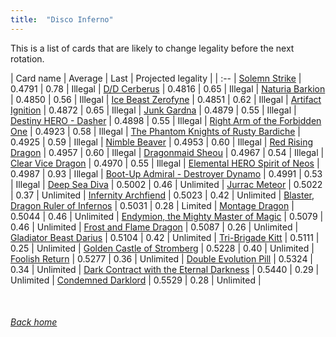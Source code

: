 ```yaml
---
title:  "Disco Inferno"
---
```


This is a list of cards that are likely to change legality before the next rotation.

| Card name | Average | Last | Projected legality |
| :-- |
[Solemn Strike](https://db.ygoprodeck.com/card/?search=Solemn%20Strike) | 0.4791 | 0.78 | Illegal |
[D/D Cerberus](https://db.ygoprodeck.com/card/?search=D/D%20Cerberus) | 0.4816 | 0.65 | Illegal |
[Naturia Barkion](https://db.ygoprodeck.com/card/?search=Naturia%20Barkion) | 0.4850 | 0.56 | Illegal |
[Ice Beast Zerofyne](https://db.ygoprodeck.com/card/?search=Ice%20Beast%20Zerofyne) | 0.4851 | 0.62 | Illegal |
[Artifact Ignition](https://db.ygoprodeck.com/card/?search=Artifact%20Ignition) | 0.4872 | 0.65 | Illegal |
[Junk Gardna](https://db.ygoprodeck.com/card/?search=Junk%20Gardna) | 0.4879 | 0.55 | Illegal |
[Destiny HERO - Dasher](https://db.ygoprodeck.com/card/?search=Destiny%20HERO%20-%20Dasher) | 0.4898 | 0.55 | Illegal |
[Right Arm of the Forbidden One](https://db.ygoprodeck.com/card/?search=Right%20Arm%20of%20the%20Forbidden%20One) | 0.4923 | 0.58 | Illegal |
[The Phantom Knights of Rusty Bardiche](https://db.ygoprodeck.com/card/?search=The%20Phantom%20Knights%20of%20Rusty%20Bardiche) | 0.4925 | 0.59 | Illegal |
[Nimble Beaver](https://db.ygoprodeck.com/card/?search=Nimble%20Beaver) | 0.4953 | 0.60 | Illegal |
[Red Rising Dragon](https://db.ygoprodeck.com/card/?search=Red%20Rising%20Dragon) | 0.4957 | 0.60 | Illegal |
[Dragonmaid Sheou](https://db.ygoprodeck.com/card/?search=Dragonmaid%20Sheou) | 0.4967 | 0.54 | Illegal |
[Clear Vice Dragon](https://db.ygoprodeck.com/card/?search=Clear%20Vice%20Dragon) | 0.4970 | 0.55 | Illegal |
[Elemental HERO Spirit of Neos](https://db.ygoprodeck.com/card/?search=Elemental%20HERO%20Spirit%20of%20Neos) | 0.4987 | 0.93 | Illegal |
[Boot-Up Admiral - Destroyer Dynamo](https://db.ygoprodeck.com/card/?search=Boot-Up%20Admiral%20-%20Destroyer%20Dynamo) | 0.4991 | 0.53 | Illegal |
[Deep Sea Diva](https://db.ygoprodeck.com/card/?search=Deep%20Sea%20Diva) | 0.5002 | 0.46 | Unlimited |
[Jurrac Meteor](https://db.ygoprodeck.com/card/?search=Jurrac%20Meteor) | 0.5022 | 0.37 | Unlimited |
[Infernity Archfiend](https://db.ygoprodeck.com/card/?search=Infernity%20Archfiend) | 0.5023 | 0.42 | Unlimited |
[Blaster, Dragon Ruler of Infernos](https://db.ygoprodeck.com/card/?search=Blaster,%20Dragon%20Ruler%20of%20Infernos) | 0.5031 | 0.28 | Limited |
[Montage Dragon](https://db.ygoprodeck.com/card/?search=Montage%20Dragon) | 0.5044 | 0.46 | Unlimited |
[Endymion, the Mighty Master of Magic](https://db.ygoprodeck.com/card/?search=Endymion,%20the%20Mighty%20Master%20of%20Magic) | 0.5079 | 0.46 | Unlimited |
[Frost and Flame Dragon](https://db.ygoprodeck.com/card/?search=Frost%20and%20Flame%20Dragon) | 0.5087 | 0.26 | Unlimited |
[Gladiator Beast Darius](https://db.ygoprodeck.com/card/?search=Gladiator%20Beast%20Darius) | 0.5104 | 0.42 | Unlimited |
[Tri-Brigade Kitt](https://db.ygoprodeck.com/card/?search=Tri-Brigade%20Kitt) | 0.5111 | 0.25 | Unlimited |
[Golden Castle of Stromberg](https://db.ygoprodeck.com/card/?search=Golden%20Castle%20of%20Stromberg) | 0.5228 | 0.40 | Unlimited |
[Foolish Return](https://db.ygoprodeck.com/card/?search=Foolish%20Return) | 0.5277 | 0.36 | Unlimited |
[Double Evolution Pill](https://db.ygoprodeck.com/card/?search=Double%20Evolution%20Pill) | 0.5324 | 0.34 | Unlimited |
[Dark Contract with the Eternal Darkness](https://db.ygoprodeck.com/card/?search=Dark%20Contract%20with%20the%20Eternal%20Darkness) | 0.5440 | 0.29 | Unlimited |
[Condemned Darklord](https://db.ygoprodeck.com/card/?search=Condemned%20Darklord) | 0.5529 | 0.28 | Unlimited |

<br>

###### [Back home](index)